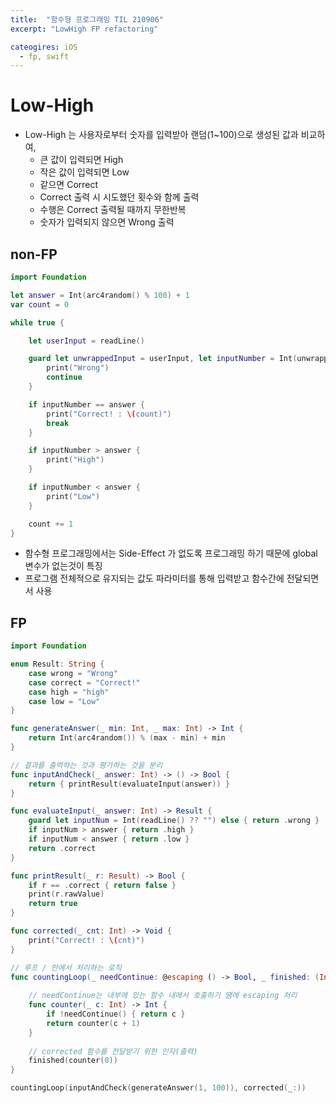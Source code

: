 ```yaml
---
title:  "함수형 프로그래밍 TIL 210906"
excerpt: "LowHigh FP refactoring"

cateogires: iOS
  - fp, swift
---
```


# Low-High

- Low-High 는 사용자로부터 숫자를 입력받아 랜덤(1~100)으로 생성된 값과 비교하여,
    - 큰 값이 입력되면 High
    - 작은 값이 입력되면 Low
    - 같으면 Correct
    - Correct 출력 시 시도했던 횟수와 함께 출력
    - 수행은 Correct 출력될 때까지 무한반복
    - 숫자가 입력되지 않으면 Wrong 출력

## non-FP

```swift
import Foundation

let answer = Int(arc4random() % 100) + 1
var count = 0

while true {

    let userInput = readLine()

    guard let unwrappedInput = userInput, let inputNumber = Int(unwrappedInput) else {
        print("Wrong")
        continue
    }

    if inputNumber == answer {
        print("Correct! : \(count)")
        break
    }

    if inputNumber > answer {
        print("High")
    }

    if inputNumber < answer {
        print("Low")
    }

    count += 1
}
```

- 함수형 프로그래밍에서는 Side-Effect 가 없도록 프로그래밍 하기 때문에 global 변수가 없는것이 특징
- 프로그램 전체적으로 유지되는 값도 파라미터를 통해 입력받고 함수간에 전달되면서 사용

## FP

```swift
import Foundation

enum Result: String {
    case wrong = "Wrong"
    case correct = "Correct!"
    case high = "high"
    case low = "Low"
}

func generateAnswer(_ min: Int, _ max: Int) -> Int {
    return Int(arc4random()) % (max - min) + min
}

// 결과를 출력하는 것과 평가하는 것을 분리
func inputAndCheck(_ answer: Int) -> () -> Bool {
    return { printResult(evaluateInput(answer)) }
}

func evaluateInput(_ answer: Int) -> Result {
    guard let inputNum = Int(readLine() ?? "") else { return .wrong }
    if inputNum > answer { return .high }
    if inputNum < answer { return .low }
    return .correct
}

func printResult(_ r: Result) -> Bool {
    if r == .correct { return false }
    print(r.rawValue)
    return true
}

func corrected(_ cnt: Int) -> Void {
    print("Correct! : \(cnt)")
}

// 루프 / 안에서 처리하는 로직
func countingLoop(_ needContinue: @escaping () -> Bool, _ finished: (Int) -> Void) {
    
    // needContinue는 내부에 있는 함수 내에서 호출하기 땜에 escaping 처리
    func counter(_ c: Int) -> Int {
        if !needContinue() { return c }
        return counter(c + 1)
    }
    
    // corrected 함수를 전달받기 위한 인자(출력)
    finished(counter(0))
}

countingLoop(inputAndCheck(generateAnswer(1, 100)), corrected(_:))
```
